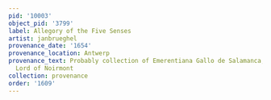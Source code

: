 ```yaml
---
pid: '10003'
object_pid: '3799'
label: Allegory of the Five Senses
artist: janbrueghel
provenance_date: '1654'
provenance_location: Antwerp
provenance_text: Probably collection of Emerentiana Gallo de Salamanca, sister of
  Lord of Noirmont
collection: provenance
order: '1609'
---
```

